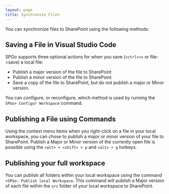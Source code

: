 ```yaml
---
layout: page
title: Synchronize Files
---
```


You can synchronize files to SharePoint using the following methods:

## Saving a File in Visual Studio Code
SPGo supports three optional actions for when you save (`<ctrl>+s` or file->save) a local file:
* Publish a major version of the file to SharePoint
* Publish a minor version of the file to SharePoint
* Save a copy of the file to SharePoint, but do not publish a major or Minor version.

You can configure, or reconfigure, which method is used by running the `SPGo> Configur Workspace` command.

## Publishing a File using Commands
Using the context menu items when you right-click on a file in your local workspace, you can chose to publish a major or minor version of your file to SharePoint. Publish a Major or Minor version of the currently open file is possible using the `<alt> + <shift> + p` and `<alt> + p` hotkeys.

## Publishing your full workspace
You can publish all folders within your local workspace using the command `>SPGo: Publish local Workspace`. This command will publish a Major version of each file within the `src` folder of your local workspace to SharePoint.
